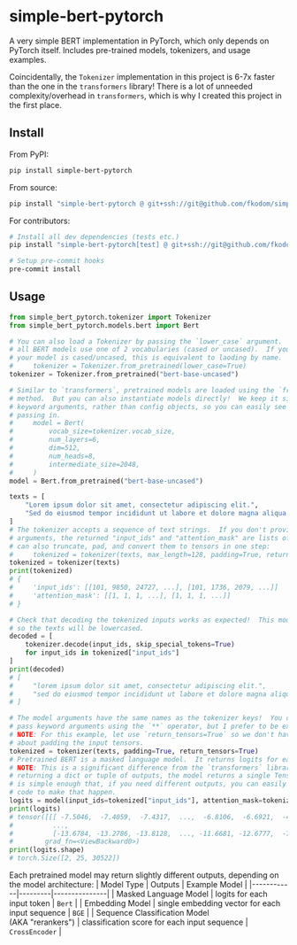 # simple-bert-pytorch

A very simple BERT implementation in PyTorch, which only depends on PyTorch itself.  Includes pre-trained models, tokenizers, and usage examples.

Coincidentally, the `Tokenizer` implementation in this project is 6-7x faster than the one in the `transformers` library!  There is a lot of unneeded complexity/overhead in `transformers`, which is why I created this project in the first place.

## Install

From PyPI:
```bash
pip install simple-bert-pytorch
```

From source:
```bash
pip install "simple-bert-pytorch @ git+ssh://git@github.com/fkodom/simple-bert-pytorch.git"
```

For contributors:
```bash
# Install all dev dependencies (tests etc.)
pip install "simple-bert-pytorch[test] @ git+ssh://git@github.com/fkodom/simple-bert-pytorch.git"

# Setup pre-commit hooks
pre-commit install
```

## Usage

```python
from simple_bert_pytorch.tokenizer import Tokenizer
from simple_bert_pytorch.models.bert import Bert

# You can also load a Tokenizer by passing the `lower_case` argument.  Essentially
# all BERT models use one of 2 vocabularies (cased or uncased).  If you know that
# your model is cased/uncased, this is equivalent to laoding by name.
#     tokenizer = Tokenizer.from_pretrained(lower_case=True)
tokenizer = Tokenizer.from_pretrained("bert-base-uncased")

# Similar to `transformers`, pretrained models are loaded using the `from_pretrained`
# method.  But you can also instantiate models directly!  We keep it simple by using
# keyword arguments, rather than config objects, so you can easily see what you're
# passing in.
#     model = Bert(
#         vocab_size=tokenizer.vocab_size,
#         num_layers=6,
#         dim=512,
#         num_heads=8,
#         intermediate_size=2048,
#     )
model = Bert.from_pretrained("bert-base-uncased")

texts = [
    "Lorem ipsum dolor sit amet, consectetur adipiscing elit.",
    "Sed do eiusmod tempor incididunt ut labore et dolore magna aliqua.",
]
# The tokenizer accepts a sequence of text strings.  If you don't provide any other
# arguments, the returned "input_ids" and "attention_mask" are lists of lists.  You
# can also truncate, pad, and convert them to tensors in one step:
#     tokenized = tokenizer(texts, max_length=128, padding=True, return_tensors=True)
tokenized = tokenizer(texts)
print(tokenized)
# {
#     'input_ids': [[101, 9850, 24727, ...], [101, 1736, 2079, ...]]
#     'attention_mask': [[1, 1, 1, ...], [1, 1, 1, ...]]
# }

# Check that decoding the tokenized inputs works as expected!  This model is uncased,
# so the texts will be lowercased.
decoded = [
    tokenizer.decode(input_ids, skip_special_tokens=True)
    for input_ids in tokenized["input_ids"]
]
print(decoded)
# [
#     "lorem ipsum dolor sit amet, consectetur adipiscing elit.",
#     "sed do eiusmod tempor incididunt ut labore et dolore magna aliqua.",
# ]

# The model arguments have the same names as the tokenizer keys!  You can implicitly
# pass keyword arguments using the `**` operator, but I prefer to be explicit.
# NOTE: For this example, let use `return_tensors=True` so we don't have to worry
# about padding the input tensors.
tokenized = tokenizer(texts, padding=True, return_tensors=True)
# Pretrained BERT is a masked language model.  It returns logits for each input token.
# NOTE: This is a significant difference from the `transformers` library!  Rather than
# returning a dict or tuple of outputs, the model returns a single Tensor.  This library
# is simple enough that, if you need different outputs, you can easily modify the model
# code to make that happen.
logits = model(input_ids=tokenized["input_ids"], attention_mask=tokenized["attention_mask"])
print(logits)
# tensor([[[ -7.5046,  -7.4059,  -7.4317,  ...,  -6.8106,  -6.6921,  -4.7529],
#          ...,
#          [-13.6784, -13.2786, -13.8128,  ..., -11.6681, -12.6777,  -7.2111]]],
#        grad_fn=<ViewBackward0>)
print(logits.shape)
# torch.Size([2, 25, 30522])
```

Each pretrained model may return slightly different outputs, depending on the model
architecture:
| Model Type | Outputs | Example Model |
|------------|---------|---------------|
| Masked Language Model | logits for each input token | `Bert` |
| Embedding Model | single embedding vector for each input sequence | `BGE` |
| Sequence Classification Model<br>(AKA "rerankers") | classification score for each input sequence | `CrossEncoder` |
